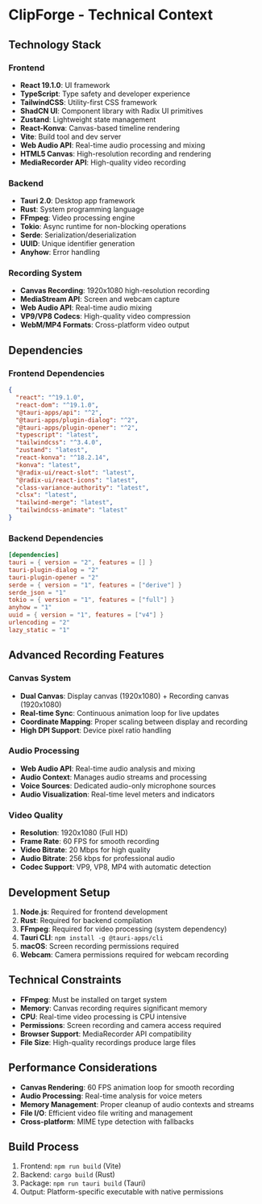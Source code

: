 # ClipForge - Technical Context

## Technology Stack

### Frontend
- **React 19.1.0**: UI framework
- **TypeScript**: Type safety and developer experience
- **TailwindCSS**: Utility-first CSS framework
- **ShadCN UI**: Component library with Radix UI primitives
- **Zustand**: Lightweight state management
- **React-Konva**: Canvas-based timeline rendering
- **Vite**: Build tool and dev server
- **Web Audio API**: Real-time audio processing and mixing
- **HTML5 Canvas**: High-resolution recording and rendering
- **MediaRecorder API**: High-quality video recording

### Backend
- **Tauri 2.0**: Desktop app framework
- **Rust**: System programming language
- **FFmpeg**: Video processing engine
- **Tokio**: Async runtime for non-blocking operations
- **Serde**: Serialization/deserialization
- **UUID**: Unique identifier generation
- **Anyhow**: Error handling

### Recording System
- **Canvas Recording**: 1920x1080 high-resolution recording
- **MediaStream API**: Screen and webcam capture
- **Web Audio API**: Real-time audio mixing
- **VP9/VP8 Codecs**: High-quality video compression
- **WebM/MP4 Formats**: Cross-platform video output

## Dependencies

### Frontend Dependencies
```json
{
  "react": "^19.1.0",
  "react-dom": "^19.1.0",
  "@tauri-apps/api": "^2",
  "@tauri-apps/plugin-dialog": "^2",
  "@tauri-apps/plugin-opener": "^2",
  "typescript": "latest",
  "tailwindcss": "^3.4.0",
  "zustand": "latest",
  "react-konva": "^18.2.14",
  "konva": "latest",
  "@radix-ui/react-slot": "latest",
  "@radix-ui/react-icons": "latest",
  "class-variance-authority": "latest",
  "clsx": "latest",
  "tailwind-merge": "latest",
  "tailwindcss-animate": "latest"
}
```

### Backend Dependencies
```toml
[dependencies]
tauri = { version = "2", features = [] }
tauri-plugin-dialog = "2"
tauri-plugin-opener = "2"
serde = { version = "1", features = ["derive"] }
serde_json = "1"
tokio = { version = "1", features = ["full"] }
anyhow = "1"
uuid = { version = "1", features = ["v4"] }
urlencoding = "2"
lazy_static = "1"
```

## Advanced Recording Features

### Canvas System
- **Dual Canvas**: Display canvas (1920x1080) + Recording canvas (1920x1080)
- **Real-time Sync**: Continuous animation loop for live updates
- **Coordinate Mapping**: Proper scaling between display and recording
- **High DPI Support**: Device pixel ratio handling

### Audio Processing
- **Web Audio API**: Real-time audio analysis and mixing
- **Audio Context**: Manages audio streams and processing
- **Voice Sources**: Dedicated audio-only microphone sources
- **Audio Visualization**: Real-time level meters and indicators

### Video Quality
- **Resolution**: 1920x1080 (Full HD)
- **Frame Rate**: 60 FPS for smooth recording
- **Video Bitrate**: 20 Mbps for high quality
- **Audio Bitrate**: 256 kbps for professional audio
- **Codec Support**: VP9, VP8, MP4 with automatic detection

## Development Setup
1. **Node.js**: Required for frontend development
2. **Rust**: Required for backend compilation
3. **FFmpeg**: Required for video processing (system dependency)
4. **Tauri CLI**: `npm install -g @tauri-apps/cli`
5. **macOS**: Screen recording permissions required
6. **Webcam**: Camera permissions required for webcam recording

## Technical Constraints
- **FFmpeg**: Must be installed on target system
- **Memory**: Canvas recording requires significant memory
- **CPU**: Real-time video processing is CPU intensive
- **Permissions**: Screen recording and camera access required
- **Browser Support**: MediaRecorder API compatibility
- **File Size**: High-quality recordings produce large files

## Performance Considerations
- **Canvas Rendering**: 60 FPS animation loop for smooth recording
- **Audio Processing**: Real-time analysis for voice meters
- **Memory Management**: Proper cleanup of audio contexts and streams
- **File I/O**: Efficient video file writing and management
- **Cross-platform**: MIME type detection with fallbacks

## Build Process
1. Frontend: `npm run build` (Vite)
2. Backend: `cargo build` (Rust)
3. Package: `npm run tauri build` (Tauri)
4. Output: Platform-specific executable with native permissions

